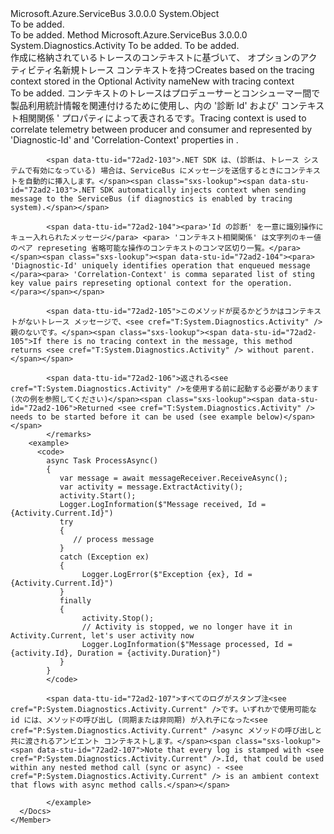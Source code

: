 <Type Name="MessageExtensions" FullName="Microsoft.Azure.ServiceBus.Diagnostics.MessageExtensions">
  <TypeSignature Language="C#" Value="public static class MessageExtensions" />
  <TypeSignature Language="ILAsm" Value=".class public auto ansi abstract sealed beforefieldinit MessageExtensions extends System.Object" />
  <TypeSignature Language="DocId" Value="T:Microsoft.Azure.ServiceBus.Diagnostics.MessageExtensions" />
  <TypeSignature Language="VB.NET" Value="Public Module MessageExtensions" />
  <TypeSignature Language="F#" Value="type MessageExtensions = class" />
  <AssemblyInfo>
    <AssemblyName>Microsoft.Azure.ServiceBus</AssemblyName>
    <AssemblyVersion>3.0.0.0</AssemblyVersion>
  </AssemblyInfo>
  <Base>
    <BaseTypeName>System.Object</BaseTypeName>
  </Base>
  <Interfaces />
  <Docs>
    <summary>To be added.</summary>
    <remarks>To be added.</remarks>
  </Docs>
  <Members>
    <Member MemberName="ExtractActivity">
      <MemberSignature Language="C#" Value="public static System.Diagnostics.Activity ExtractActivity (this Microsoft.Azure.ServiceBus.Message message, string activityName = null);" />
      <MemberSignature Language="ILAsm" Value=".method public static hidebysig class System.Diagnostics.Activity ExtractActivity(class Microsoft.Azure.ServiceBus.Message message, string activityName) cil managed" />
      <MemberSignature Language="DocId" Value="M:Microsoft.Azure.ServiceBus.Diagnostics.MessageExtensions.ExtractActivity(Microsoft.Azure.ServiceBus.Message,System.String)" />
      <MemberSignature Language="F#" Value="static member ExtractActivity : Microsoft.Azure.ServiceBus.Message * string -&gt; System.Diagnostics.Activity" Usage="Microsoft.Azure.ServiceBus.Diagnostics.MessageExtensions.ExtractActivity (message, activityName)" />
      <MemberType>Method</MemberType>
      <AssemblyInfo>
        <AssemblyName>Microsoft.Azure.ServiceBus</AssemblyName>
        <AssemblyVersion>3.0.0.0</AssemblyVersion>
      </AssemblyInfo>
      <ReturnValue>
        <ReturnType>System.Diagnostics.Activity</ReturnType>
      </ReturnValue>
      <Parameters>
        <Parameter Name="message" Type="Microsoft.Azure.ServiceBus.Message" RefType="this" />
        <Parameter Name="activityName" Type="System.String" />
      </Parameters>
      <Docs>
        <param name="message">To be added.</param>
        <param name="activityName">To be added.</param>
        <summary>
            <span data-ttu-id="72ad2-101">作成<see cref="T:System.Diagnostics.Activity" />に格納されているトレースのコンテキストに基づいて、 <see cref="T:Microsoft.Azure.ServiceBus.Message" /><param name="activityName">オプションのアクティビティ名</param><returns>新規<see cref="T:System.Diagnostics.Activity" />トレース コンテキストを持つ</returns></span><span class="sxs-lookup"><span data-stu-id="72ad2-101">Creates <see cref="T:System.Diagnostics.Activity" /> based on the tracing context stored in the <see cref="T:Microsoft.Azure.ServiceBus.Message" /><param name="activityName">Optional Activity name</param><returns>New <see cref="T:System.Diagnostics.Activity" /> with tracing context</returns></span></span></summary>
        <returns>To be added.</returns>
        <remarks>
            <span data-ttu-id="72ad2-102">コンテキストのトレースはプロデューサーとコンシューマー間で製品利用統計情報を関連付けるために使用し、内の '診断 Id' および' コンテキスト相関関係 ' プロパティによって表される<see cref="P:Microsoft.Azure.ServiceBus.Message.UserProperties" />です。</span><span class="sxs-lookup"><span data-stu-id="72ad2-102">Tracing context is used to correlate telemetry between producer and consumer and represented by 'Diagnostic-Id' and 'Correlation-Context' properties in <see cref="P:Microsoft.Azure.ServiceBus.Message.UserProperties" />.</span></span>
            
            <span data-ttu-id="72ad2-103">.NET SDK は、(診断は、トレース システムで有効になっている) 場合は、ServiceBus にメッセージを送信するときにコンテキストを自動的に挿入します。</span><span class="sxs-lookup"><span data-stu-id="72ad2-103">.NET SDK automatically injects context when sending message to the ServiceBus (if diagnostics is enabled by tracing system).</span></span>
            
            <span data-ttu-id="72ad2-104"><para>'Id の診断' を一意に識別操作にキュー入れられたメッセージ</para> <para> 'コンテキスト相関関係' は文字列のキー値のペア represeting 省略可能な操作のコンテキストのコンマ区切り一覧。</para></span><span class="sxs-lookup"><span data-stu-id="72ad2-104"><para> 'Diagnostic-Id' uniquely identifies operation that enqueued message </para><para> 'Correlation-Context' is comma separated list of sting key value pairs represeting optional context for the operation. </para></span></span>
            
            <span data-ttu-id="72ad2-105">このメソッドが戻るかどうかはコンテキストがないトレース メッセージで、<see cref="T:System.Diagnostics.Activity" />親のないです。</span><span class="sxs-lookup"><span data-stu-id="72ad2-105">If there is no tracing context in the message, this method returns <see cref="T:System.Diagnostics.Activity" /> without parent.</span></span>
            
            <span data-ttu-id="72ad2-106">返される<see cref="T:System.Diagnostics.Activity" />を使用する前に起動する必要があります (次の例を参照してください)</span><span class="sxs-lookup"><span data-stu-id="72ad2-106">Returned <see cref="T:System.Diagnostics.Activity" /> needs to be started before it can be used (see example below)</span></span>
            </remarks>
        <example>
          <code>
            async Task ProcessAsync()
            {
               var message = await messageReceiver.ReceiveAsync();
               var activity = message.ExtractActivity();
               activity.Start();
               Logger.LogInformation($"Message received, Id = {Activity.Current.Id}")
               try 
               {
                  // process message
               }
               catch (Exception ex)
               {
                    Logger.LogError($"Exception {ex}, Id = {Activity.Current.Id}")
               }
               finally 
               {
                    activity.Stop();
                    // Activity is stopped, we no longer have it in Activity.Current, let's user activity now
                    Logger.LogInformation($"Message processed, Id = {activity.Id}, Duration = {activity.Duration}")
               }
            }
            </code>
            
            <span data-ttu-id="72ad2-107">すべてのログがスタンプ注<see cref="P:System.Diagnostics.Activity.Current" />です。いずれかで使用可能な id には、メソッドの呼び出し (同期または非同期) が入れ子になった<see cref="P:System.Diagnostics.Activity.Current" />async メソッドの呼び出しと共に渡されるアンビエント コンテキストします。</span><span class="sxs-lookup"><span data-stu-id="72ad2-107">Note that every log is stamped with <see cref="P:System.Diagnostics.Activity.Current" />.Id, that could be used within any nested method call (sync or async) - <see cref="P:System.Diagnostics.Activity.Current" /> is an ambient context that flows with async method calls.</span></span>
            
            </example>
      </Docs>
    </Member>
  </Members>
</Type>